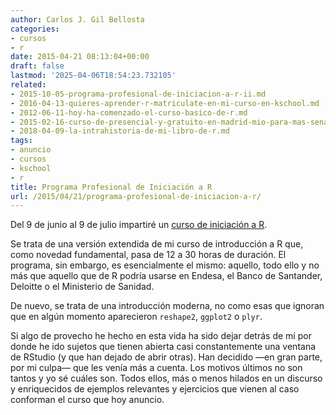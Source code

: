 ```yaml
---
author: Carlos J. Gil Bellosta
categories:
- cursos
- r
date: 2015-04-21 08:13:04+00:00
draft: false
lastmod: '2025-04-06T18:54:23.732105'
related:
- 2015-10-05-programa-profesional-de-iniciacion-a-r-ii.md
- 2016-04-13-quieres-aprender-r-matriculate-en-mi-curso-en-kschool.md
- 2012-06-11-hoy-ha-comenzado-el-curso-basico-de-r.md
- 2015-02-16-curso-de-presencial-y-gratuito-en-madrid-mio-para-mas-senas.md
- 2018-04-09-la-intrahistoria-de-mi-libro-de-r.md
tags:
- anuncio
- cursos
- kschool
- r
title: Programa Profesional de Iniciación a R
url: /2015/04/21/programa-profesional-de-iniciacion-a-r/
---
```


Del 9 de junio al 9 de julio impartiré un [curso de iniciación a R](http://kschool.com/cursos/programa-profesional-de-iniciacion-r/).

Se trata de una versión extendida de mi curso de introducción a R que, como novedad fundamental, pasa de 12 a 30 horas de duración. El programa, sin embargo, es esencialmente el mismo: aquello, todo ello y no más que aquello que de R podría usarse en Endesa, el Banco de Santander, Deloitte o el Ministerio de Sanidad.

De nuevo, se trata de una introducción moderna, no como esas que ignoran que en algún momento aparecieron `reshape2`, `ggplot2` o `plyr`.

Si algo de provecho he hecho en esta vida ha sido dejar detrás de mí por donde he ido sujetos que tienen abierta casi constantemente una ventana de RStudio (y que han dejado de abrir otras). Han decidido —en gran parte, por mi culpa— que les venía más a cuenta. Los motivos últimos no son tantos y yo sé cuáles son. Todos ellos, más o menos hilados en un discurso y enriquecidos de ejemplos relevantes y ejercicios que vienen al caso conforman el curso que hoy anuncio.